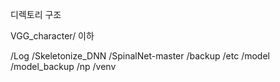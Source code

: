 디렉토리 구조

VGG_character/ 
이하

/Log
/Skeletonize_DNN
/SpinalNet-master
/backup
/etc
/model
/model_backup
/np
/venv



